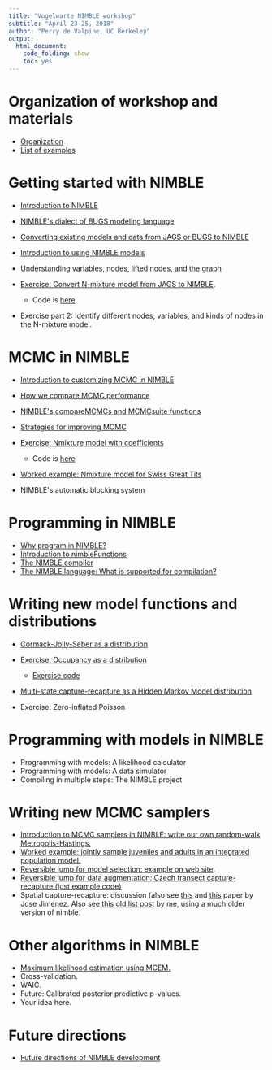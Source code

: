 ```yaml
---
title: "Vogelwarte NIMBLE workshop"
subtitle: "April 23-25, 2018"
author: "Perry de Valpine, UC Berkeley"
output:
  html_document:
    code_folding: show
    toc: yes
---
```


# Organization of workshop and materials

- [Organization](../administrative_stuff/administrative_stuff_slides.html)
- [List of examples](../examples_overview/examples_overview_slides.html)

# Getting started with NIMBLE

- [Introduction to NIMBLE](../introduction_to_NIMBLE/introduction_to_NIMBLE_slides.html)
- [NIMBLE's dialect of BUGS modeling language](../nimble_dialect_of_BUGS/NIMBLE_dialect_of_BUGS_slides.html)
- [Converting existing models and data from JAGS or BUGS to NIMBLE](../converting_jags_bugs_to_nimble/converting_jags_bugs_to_nimble_slides.html)
- [Introduction to using NIMBLE models](../using_nimble_models/using_nimble_models_slides.html)

- [Understanding variables, nodes, lifted nodes, and the graph](understanding-variables-nodes-and-lifted-nodes/understanding-variables-nodes-and-lifted-nodes_slides.html)

- [Exercise: Convert N-mixture model from JAGS to NIMBLE](../exercise_converting_jags_bugs_to_nimble/exercise_converting_jags_bugs_to_nimble_slides.html).

    - Code is [here](../exercise_converting_jags_bugs_to_nimble/exercise_converting_jags_bugs_to_nimble.R).

- Exercise part 2: Identify different nodes, variables, and kinds of nodes in the N-mixture model.

# MCMC in NIMBLE

- [Introduction to customizing MCMC in NIMBLE](../introduction_customizing_MCMC/introduction_customizing_MCMC_slides.html)
- [How we compare MCMC performance](../how_we_compare_mcmc_performance/how_we_compare_mcmc_performance_slides.html)
- [NIMBLE's compareMCMCs and MCMCsuite functions](../introduction_to_compareMCMCs/introduction_to_compareMCMCs_slides.html)
- [Strategies for improving MCMC](../strategies_for_improving_mcmc/strategies_for_improving_mcmc_slides.html)
- [Exercise: Nmixture model with coefficients](../exercise_Nmixture_block_sampling_coefs/exercise_Nmixture_block_sampling_coefs_slides.html)

    - Code is [here](../exercise_Nmixture_block_sampling_coefs/exercise_Nmixture_block_sampling_coefs.R)

- [Worked example: Nmixture model for Swiss Great Tits](worked_example_ZIP_Nmixture_SwissGreatTits/worked_example_ZIP_Nmixture_SwissGreatTits_slides.html)
- NIMBLE's automatic blocking system

# Programming in NIMBLE

- [Why program in NIMBLE?](../why_program_in_nimble/why_program_in_nimble_slides.html)
- [Introduction to nimbleFunctions](../introduction_to_nimbleFunctions/introduction_to_nimbleFunctions_slides.html)
- [The NIMBLE compiler](../introduction_nimble_compiler/introduction_nimble_compiler_slides.html)
- [The NIMBLE language: What is supported for compilation?](../nimble_language/nimble_language_slides.html)

# Writing new model functions and distributions

- [Cormack-Jolly-Seber as a distribution](../capture_recapture_CJS_distribution/capture_recapture_CJS_distribution_slides.html)
- [Exercise: Occupancy as a distribution](../exercise_occupancy_distribution/exercise_occupancy_distribution_slides.html)

    - [Exercise code](../exercise_occupancy_distribution/exercise_occupancy_distribution.R)

- [Multi-state capture-recapture as a Hidden Markov Model distribution](../multistate_capture_recapture_distribution/multistate_capture_recapture_distribution_slides.html)
- Exercise: Zero-inflated Poisson

# Programming with models in NIMBLE

- Programming with models: A likelihood calculator
- Programming with models: A data simulator
- Compiling in multiple steps: The NIMBLE project

# Writing new MCMC samplers

- [Introduction to MCMC samplers in NIMBLE: write our own random-walk Metropolis-Hastings.](../introduction_to_samplers_write_MH/introduction_to_samplers_write_MH_slides.html)
- [Worked example: jointly sample juveniles and adults in an integrated population model.](../new_samplers_IPM_woodchat_shrike/new_samplers_IPM_woodchat_shrike_slides.html)
- [Reversible jump for model selection: example on web site](https://r-nimble.org/examples).
- [Reversible jump for data augmentation: Czech transect capture-recapture (just example code)](../examples_code/CR_DA_Czech/CR_DA_Czech.R)
- Spatial capture-recapture: discussion (also see [this](https://www.nature.com/articles/srep41036) and [this](https://www.nature.com/articles/s41598-018-20675-9) paper by Jose Jimenez.   Also see [this old list post](https://nature.berkeley.edu/~pdevalpine/SCR_NIMBLE_ideas/SCR_NIMBLE_ideas.html) by me, using a much older version of nimble.

# Other algorithms in NIMBLE

- [Maximum likelihood estimation using MCEM.](../MCEM_Nmixture_with_covariates/MCEM_Nmixture_with_covariates_slides.html)
- Cross-validation.
- WAIC.
- Future: Calibrated posterior predictive p-values.
- Your idea here.

# Future directions

- [Future directions of NIMBLE development](../future_directions/future_directions_slides.html)
